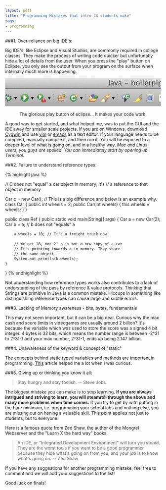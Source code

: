 ```yaml
---
layout: post
title: "Programming Mistakes that intro CS students make"
tags:
- programming
---
```


<!--
Last night, my roommate Edwin and I, both Computer Science / Engineering majors, were working on a Java lab with a few others. As it turns out, one of our group mates didn't know what the keyword `static` meant in Java and he was a Junior. This blog post is not intended to be mean, it's meant to provide a list of CS fundamentals which are too frequently overlooked.

Here are the <u>Top 5 most Alarming Programming mistakes that Intro to CS majors make</u> and tips to avoid them!:
-->

###1. Over-reliance on big IDE's:

Big IDE's, like Eclipse and Visual Studios, are commonly required in college classes. They make the process of writing code quicker but unfortunatly hide a lot of details from the user. When you press the "play" button on Eclipse, you only see the output from your program on the surface when internally much more is happening.

![Glorious play button of eclipse](/images/play_button.png)
<center>The glorious play button of eclipse... It makes your code work.</center>

A good way to get started, and what helped me, was to put the GUI and the IDE away for smaller scale projects. If you are on Windows, download [Cygwin](http://www.cygwin.com/install.html) and use [vim](http://www.vim.org/) or [emacs](http://www.gnu.org/software/emacs/) as a text editor. If your language needs to be compiled, manually compile it, and then run it. You will be exposed to a deeper level of what is going on, and in a healthy way. *Mac and Linux users, you guys are spoiled. You can immediately start by opening up Terminal*.

###2. Failure to understand reference types:

{% highlight java %}

// C does not "equal" a car object in memory, it's 
// a reference to that object in memory

Car c = new Car(); 
// This is a big difference and below is an example why.
class Car {
    public int wheels = 2;
    public Car(int wheels) {
        this.wheels = wheels;
    }
}

public class Ref {
    public static void main(String[] args) {
        Car a =  new Car(2);
        Car b = a; // b does not "equals" a

        a.wheels = 10; // It's a freight truck now!

        // We get 10, not 2! b is not a new copy of a car
        // It's pointing towards a in memory. They share
        // the same object.
        System.out.println(b.wheels);
    }
}
{% endhighlight %}

Not understanding how reference types works also contributes to a lack of understanding of the pass by reference &amp; value protocols. Thinking that Strings are primitive in Java is a common mistake. Hiccups in something like distinguishing reference types can cause large and subtle errors.

###3. Lacking of Memory awareness - bits, bytes, fundamentals

This may not seem important, but it can be a big deal. Curious why the max cash and score limits in videogames are usually around 2 billion? It's because the variable which was used to store the score was a signed 4 bit integer. 4 bytes is 32 bits, which means the number range is between -2^31 to 2^31-1 and your max number, 2^31-1, ends up being 2.147 billion.

###4. Unawareness of the keyword &amp; concept of "static"

The concepts behind static typed variables and methods are important in programming. [This](http://stackoverflow.com/questions/2649213/in-laymans-terms-what-does-static-mean-in-java) article helped me a lot when I was curious.

###5. Giving up or thinking you know it all:

> Stay hungry and stay foolish. -- Steve Jobs

The biggest mistake you can make is to stop learning. **If you are always intrigued and striving to learn, you will steamroll through the above and many more problems when time comes.** If you try to get by with putting in the bare minimum, i.e. programming your school labs and nothing else, you are missing out on honing a valuable skill. This point applies not just to students, but to everyone. 

Here is a famous quote from Zed Shaw, the author of the Mongrel Webserver and the "Learn X the hard way" books.

> An IDE, or "Integrated Development Environment" will turn you stupid. They are the worst tools if you want to be a good programmer because they hide what's going on from you, and your job is to know what's going on. -- Zed Shaw

If you have any suggestions for another programming mistake, feel free to comment and we will add your suggestions to the list!

Good luck on finals!
